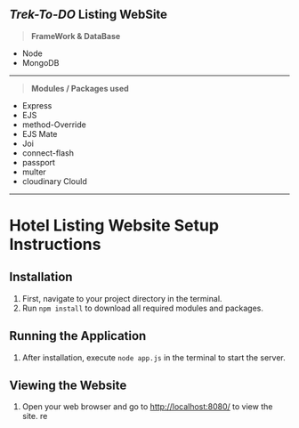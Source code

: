 ## _Trek-To-DO_ Listing WebSite

> **FrameWork & DataBase**

- Node
- MongoDB

---

> **Modules / Packages used**

- Express
- EJS
- method-Override
- EJS Mate
- Joi
- connect-flash
- passport
- multer
- cloudinary Clould

---

# Hotel Listing Website Setup Instructions

## Installation

1. First, navigate to your project directory in the terminal.
2. Run `npm install` to download all required modules and packages.

## Running the Application

1. After installation, execute `node app.js` in the terminal to start the server.

## Viewing the Website

1. Open your web browser and go to [http://localhost:8080/](http://localhost:8080/) to view the site.
re